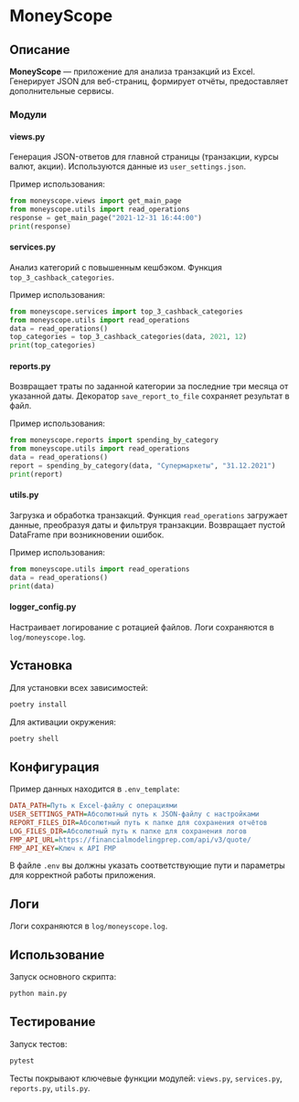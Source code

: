 
# MoneyScope

## Описание

**MoneyScope** — приложение для анализа транзакций из Excel. Генерирует JSON для веб-страниц, формирует отчёты, предоставляет дополнительные сервисы.

### Модули

#### views.py
Генерация JSON-ответов для главной страницы (транзакции, курсы валют, акции). Используются данные из `user_settings.json`.

Пример использования:
```python
from moneyscope.views import get_main_page
from moneyscope.utils import read_operations
response = get_main_page("2021-12-31 16:44:00")
print(response)
```

#### services.py
Анализ категорий с повышенным кешбэком. Функция `top_3_cashback_categories`.

Пример использования:
```python
from moneyscope.services import top_3_cashback_categories
from moneyscope.utils import read_operations
data = read_operations()
top_categories = top_3_cashback_categories(data, 2021, 12)
print(top_categories)
```

#### reports.py
Возвращает траты по заданной категории за последние три месяца от указанной даты.
Декоратор `save_report_to_file` сохраняет результат в файл.

Пример использования:
```python
from moneyscope.reports import spending_by_category
from moneyscope.utils import read_operations
data = read_operations()
report = spending_by_category(data, "Супермаркеты", "31.12.2021")
print(report)
```

#### utils.py
Загрузка и обработка транзакций. Функция `read_operations` загружает данные, преобразуя даты и фильтруя транзакции.
Возвращает пустой DataFrame при возникновении ошибок.

Пример использования:
```python
from moneyscope.utils import read_operations
data = read_operations()
print(data)
```

#### logger_config.py
Настраивает логирование с ротацией файлов. Логи сохраняются в `log/moneyscope.log`.

## Установка

Для установки всех зависимостей:

```bash
poetry install
```

Для активации окружения:

```bash
poetry shell
```

## Конфигурация

Пример данных находится в `.env_template`:

```ini
DATA_PATH=Путь к Excel-файлу с операциями
USER_SETTINGS_PATH=Абсолютный путь к JSON-файлу с настройками
REPORT_FILES_DIR=Абсолютный путь к папке для сохранения отчётов
LOG_FILES_DIR=Абсолютный путь к папке для сохранения логов
FMP_API_URL=https://financialmodelingprep.com/api/v3/quote/
FMP_API_KEY=Ключ к API FMP
```

В файле `.env` вы должны указать соответствующие пути и параметры для корректной работы приложения.

## Логи

Логи сохраняются в `log/moneyscope.log`.

## Использование

Запуск основного скрипта:

```bash
python main.py
```

## Тестирование

Запуск тестов:

```bash
pytest
```

Тесты покрывают ключевые функции модулей: `views.py`, `services.py`, `reports.py`, `utils.py`.

